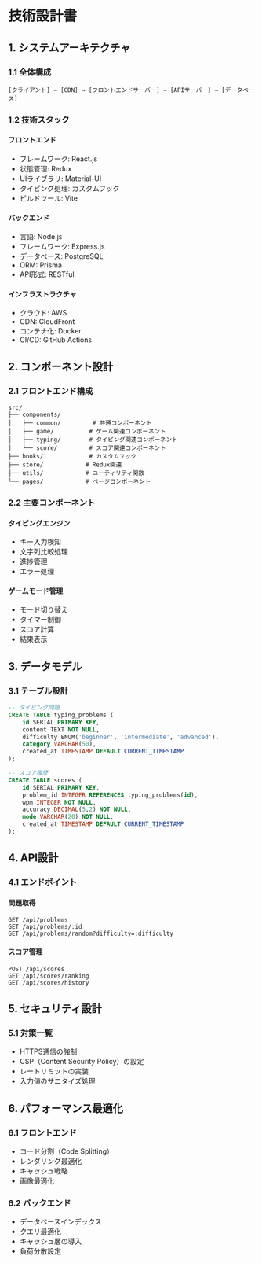 # 技術設計書

## 1. システムアーキテクチャ
### 1.1 全体構成
```
[クライアント] → [CDN] → [フロントエンドサーバー] → [APIサーバー] → [データベース]
```

### 1.2 技術スタック
#### フロントエンド
- フレームワーク: React.js
- 状態管理: Redux
- UIライブラリ: Material-UI
- タイピング処理: カスタムフック
- ビルドツール: Vite

#### バックエンド
- 言語: Node.js
- フレームワーク: Express.js
- データベース: PostgreSQL
- ORM: Prisma
- API形式: RESTful

#### インフラストラクチャ
- クラウド: AWS
- CDN: CloudFront
- コンテナ化: Docker
- CI/CD: GitHub Actions

## 2. コンポーネント設計
### 2.1 フロントエンド構成
```
src/
├── components/
│   ├── common/         # 共通コンポーネント
│   ├── game/          # ゲーム関連コンポーネント
│   ├── typing/        # タイピング関連コンポーネント
│   └── score/         # スコア関連コンポーネント
├── hooks/             # カスタムフック
├── store/            # Redux関連
├── utils/            # ユーティリティ関数
└── pages/            # ページコンポーネント
```

### 2.2 主要コンポーネント
#### タイピングエンジン
- キー入力検知
- 文字列比較処理
- 進捗管理
- エラー処理

#### ゲームモード管理
- モード切り替え
- タイマー制御
- スコア計算
- 結果表示

## 3. データモデル
### 3.1 テーブル設計
```sql
-- タイピング問題
CREATE TABLE typing_problems (
    id SERIAL PRIMARY KEY,
    content TEXT NOT NULL,
    difficulty ENUM('beginner', 'intermediate', 'advanced'),
    category VARCHAR(50),
    created_at TIMESTAMP DEFAULT CURRENT_TIMESTAMP
);

-- スコア履歴
CREATE TABLE scores (
    id SERIAL PRIMARY KEY,
    problem_id INTEGER REFERENCES typing_problems(id),
    wpm INTEGER NOT NULL,
    accuracy DECIMAL(5,2) NOT NULL,
    mode VARCHAR(20) NOT NULL,
    created_at TIMESTAMP DEFAULT CURRENT_TIMESTAMP
);
```

## 4. API設計
### 4.1 エンドポイント
#### 問題取得
```
GET /api/problems
GET /api/problems/:id
GET /api/problems/random?difficulty=:difficulty
```

#### スコア管理
```
POST /api/scores
GET /api/scores/ranking
GET /api/scores/history
```

## 5. セキュリティ設計
### 5.1 対策一覧
- HTTPS通信の強制
- CSP（Content Security Policy）の設定
- レートリミットの実装
- 入力値のサニタイズ処理

## 6. パフォーマンス最適化
### 6.1 フロントエンド
- コード分割（Code Splitting）
- レンダリング最適化
- キャッシュ戦略
- 画像最適化

### 6.2 バックエンド
- データベースインデックス
- クエリ最適化
- キャッシュ層の導入
- 負荷分散設定 